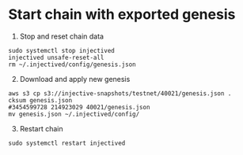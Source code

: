 # Start chain with exported genesis
1. Stop and reset chain data
```
sudo systemctl stop injectived
injectived unsafe-reset-all
rm ~/.injectived/config/genesis.json
```

2. Download and apply new genesis
```
aws s3 cp s3://injective-snapshots/testnet/40021/genesis.json .
cksum genesis.json
#3454599728 214923029 40021/genesis.json
mv genesis.json ~/.injectived/config/
```

3. Restart chain
```
sudo systemctl restart injectived
```
